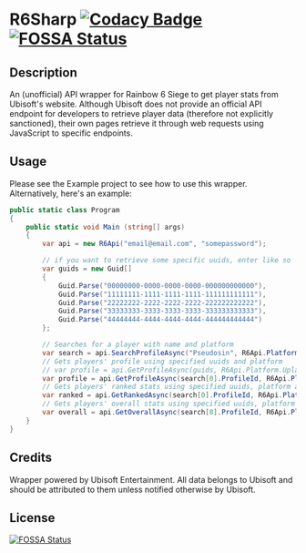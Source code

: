 # R6Sharp [![Codacy Badge](https://api.codacy.com/project/badge/Grade/02ef54cb799443bab57ebb543fa78778)](https://app.codacy.com/manual/SergeantSerk/R6Sharp?utm_source=github.com&utm_medium=referral&utm_content=SergeantSerk/R6Sharp&utm_campaign=Badge_Grade_Dashboard) [![FOSSA Status](https://app.fossa.io/api/projects/git%2Bgithub.com%2FSergeantSerk%2FR6Sharp.svg?type=shield)](https://app.fossa.io/projects/git%2Bgithub.com%2FSergeantSerk%2FR6Sharp?ref=badge_shield)
## Description
An (unofficial) API wrapper for Rainbow 6 Siege to get player stats from Ubisoft's website. Although Ubisoft does not provide an official API endpoint for developers to retrieve player data (therefore not explicitly sanctioned), their own pages retrieve it through web requests using JavaScript to specific endpoints.
## Usage
Please see the Example project to see how to use this wrapper. Alternatively, here's an example:
```csharp
public static class Program
{
    public static void Main (string[] args)
    {
        var api = new R6Api("email@email.com", "somepassword");

        // if you want to retrieve some specific uuids, enter like so
        var guids = new Guid[]
        {
            Guid.Parse("00000000-0000-0000-0000-000000000000"),
            Guid.Parse("11111111-1111-1111-1111-111111111111"),
            Guid.Parse("22222222-2222-2222-2222-222222222222"),
            Guid.Parse("33333333-3333-3333-3333-333333333333"),
            Guid.Parse("44444444-4444-4444-4444-444444444444")
        };

        // Searches for a player with name and platform
        var search = api.SearchProfileAsync("Pseudosin", R6Api.Platform.Uplay).Result;
        // Gets players' profile using specified uuids and platform
        // var profile = api.GetProfileAsync(guids, R6Api.Platform.Uplay).Result;
        var profile = api.GetProfileAsync(search[0].ProfileId, R6Api.Platform.Uplay).Result;
        // Gets players' ranked stats using specified uuids, platform and region
        var ranked = api.GetRankedAsync(search[0].ProfileId, R6Api.Platform.Uplay, R6Api.Region.EMEA).Result;
        // Gets players' overall stats using specified uuids, platform and region (false for core, true for all)
        var overall = api.GetOverallAsync(search[0].ProfileId, R6Api.Platform.Uplay, false).Result;
    }
}
```
## Credits
Wrapper powered by Ubisoft Entertainment. All data belongs to Ubisoft and should be attributed to them unless notified otherwise by Ubisoft.
## License
[![FOSSA Status](https://app.fossa.io/api/projects/git%2Bgithub.com%2FSergeantSerk%2FR6Sharp.svg?type=large)](https://app.fossa.io/projects/git%2Bgithub.com%2FSergeantSerk%2FR6Sharp?ref=badge_large)
